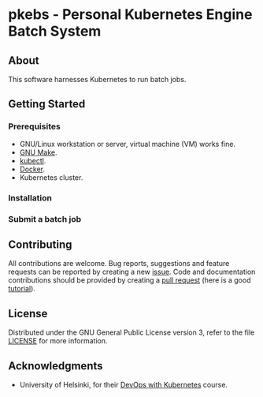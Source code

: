 # pkebs - Personal Kubernetes Engine Batch System

## About

This software harnesses Kubernetes to run batch jobs.

## Getting Started

### Prerequisites

* GNU/Linux workstation or server, virtual machine (VM) works fine.
* [GNU Make](https://docs.docker.com/get-docker/).
* [kubectl](https://kubernetes.io/docs/tasks/tools/).
* [Docker](https://docs.docker.com/get-docker/).
* Kubernetes cluster.

### Installation

### Submit a batch job

## Contributing

All contributions are welcome. Bug reports, suggestions and feature
requests can be reported by creating a new
[issue](https://github.com/ptrktn/pkebs/issues). Code and
documentation contributions should be provided by creating a [pull
request](https://github.com/ptrktn/pkebs/pulls) (here is a good
[tutorial](https://www.dataschool.io/how-to-contribute-on-github/)).

## License

Distributed under the GNU General Public License version 3, refer to
the file [LICENSE](https://github.com/ptrktn/pkebs/blob/main/LICENSE)
for more information.

## Acknowledgments

* University of Helsinki, for their [DevOps with Kubernetes](https://devopswithkubernetes.com/) course.
